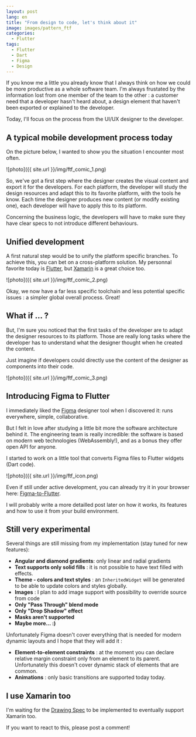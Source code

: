 ```yaml
---
layout: post
lang: en
title: "From design to code, let's think about it"
image: images/pattern_ftf
categories:
  - Flutter
tags:
  - Flutter
  - Dart
  - Figma
  - Design
---
```


If you know me a little you already know that I always think on how we could be more productive as a whole software team. I'm always frustated by the information lost from one member of the team to the other : a customer need that a developer hasn't heard about, a design element that haven't been exported or explained to the developer.

Today, I'll focus on the process from the UI/UX designer to the developer.

## A typical mobile development process today

On the picture below, I wanted to show you the situation I encounter most often.

![photo]({{ site.url }}/img/ftf_comic_1.png)

So, we've got a first step where the designer creates the visual content and export it for the developers. For each platform, the developer will study the design resources and adapt this to its favorite platform, with the tools he know. Each time the designer  produces new content (or modify existing one), each developer will have to apply this to its platform.

Concerning the business logic, the developers will have to make sure they have clear specs to not introduce different behaviours.

## Unified development

A first natural step would be to unify the platform specific branches. To achieve this, you can bet on a cross-platform solution. My personnal favorite today is [Flutter](http://www.flutter.io), but [Xamarin](http://www.xamarin.com) is a great choice too.

![photo]({{ site.url }}/img/ftf_comic_2.png)

Okay, we now have a far less specific toolchain and less potential specific issues : a simpler global overall process. Great!

## What if ... ?

But, I'm sure you noticed that the first tasks of the developer are to adapt the designer resources to its platform. Those are really long tasks where the developer has to understand what the designer thought when he created the content.

Just imagine if developers could directly use the content of the designer as components into their code.

![photo]({{ site.url }}/img/ftf_comic_3.png)

## Introducing Figma to Flutter

I immediately liked the [Figma](http://www.figma.com) designer tool  when I discovered it: runs everywhere, simple, collaborative.

But I felt in love after studying a little bit more the software architecture behind it. The engineering team is really incredible: the software is based on modern web technologies (WebAssembly!), and as a bonus they offer open API for anyone.

I started to work on a little tool that converts Figma files to Flutter widgets (Dart code).

![photo]({{ site.url }}/img/ftf_icon.png)

Even if still under active development, you can already try it in your browser here: [Figma-to-Flutter](http://aloisdeniel.github.com/figma-to-flutter).

I will probably write a more detailled post later on how it works, its features and how to use it from your build environment.

## Still very experimental

Several things are still missing from my implementation (stay tuned for new features):

* **Angular and diamond gradients**: only linear and radial gradients
* **Text supports only solid fills** : it is not possible to have text filled with effects.
* **Theme - colors and text styles** : an `InheritedWidget` will be generated to be able to update colors and styles globally.
* **Images** : I plan to add image support with possibility to override source from code
* **Only "Pass Through" blend mode**
* **Only "Drop Shadow" effect**
* **Masks aren't supported**
* **Maybe more... :)**

Unfortunately Figma doesn't cover everything that is needed for modern dynamic layouts and I hope that they will add it :

* **Element-to-element constraints** : at the moment you can declare relative margin constraint only from an element to its parent. Unfortunately this doesn't cover dynamic stack of elements that are common.
* **Animations** : only basic transitions are supported today today.

## I use Xamarin too

I'm waiting for the [Drawing Spec](https://github.com/xamarin/Xamarin.Forms/issues/2452) to be implemented to eventually support Xamarin too.

If you want to react to this, please post a comment!

